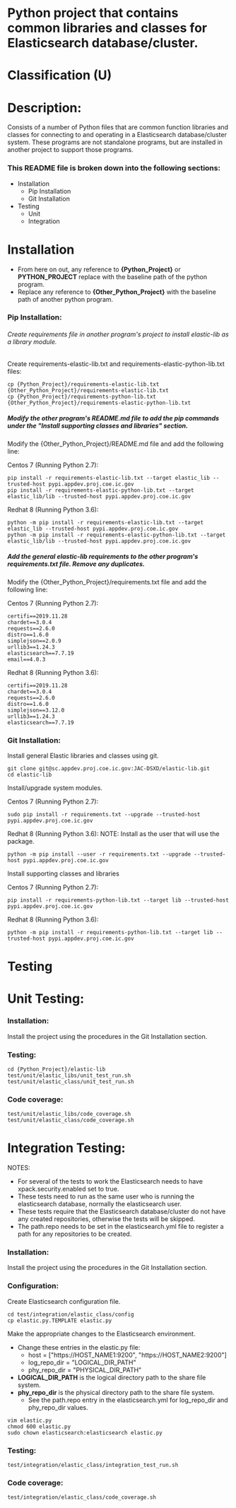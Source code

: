 # Python project that contains common libraries and classes for Elasticsearch database/cluster.
# Classification (U)

# Description:
  Consists of a number of Python files that are common function libraries and classes for connecting to and operating in a Elasticsearch database/cluster system.  These programs are not standalone programs, but are installed in another project to support those programs.


### This README file is broken down into the following sections:
  *  Installation
     - Pip Installation
     - Git Installation
  *  Testing
     - Unit
     - Integration


# Installation
  * From here on out, any reference to **{Python_Project}** or **PYTHON_PROJECT** replace with the baseline path of the python program.
  * Replace any reference to **{Other_Python_Project}** with the baseline path of another python program.

### Pip Installation:

###### Create requirements file in another program's project to install elastic-lib as a library module.

Create requirements-elastic-lib.txt and requirements-elastic-python-lib.txt files:

```
cp {Python_Project}/requirements-elastic-lib.txt {Other_Python_Project}/requirements-elastic-lib.txt
cp {Python_Project}/requirements-python-lib.txt {Other_Python_Project}/requirements-elastic-python-lib.txt
```

##### Modify the other program's README.md file to add the pip commands under the "Install supporting classes and libraries" section.

Modify the {Other_Python_Project}/README.md file and add the following line:

Centos 7 (Running Python 2.7):
```
pip install -r requirements-elastic-lib.txt --target elastic_lib --trusted-host pypi.appdev.proj.coe.ic.gov
pip install -r requirements-elastic-python-lib.txt --target elastic_lib/lib --trusted-host pypi.appdev.proj.coe.ic.gov
```

Redhat 8 (Running Python 3.6):
```
python -m pip install -r requirements-elastic-lib.txt --target elastic_lib --trusted-host pypi.appdev.proj.coe.ic.gov
python -m pip install -r requirements-elastic-python-lib.txt --target elastic_lib/lib --trusted-host pypi.appdev.proj.coe.ic.gov
```

##### Add the general elastic-lib requirements to the other program's requirements.txt file.  Remove any duplicates.

Modify the {Other_Python_Project}/requirements.txt file and add the following line:

Centos 7 (Running Python 2.7):
```
certifi==2019.11.28
chardet==3.0.4
requests==2.6.0
distro==1.6.0
simplejson==2.0.9
urllib3==1.24.3
elasticsearch==7.7.19
email==4.0.3
```

Redhat 8 (Running Python 3.6):
```
certifi==2019.11.28
chardet==3.0.4
requests==2.6.0
distro==1.6.0
simplejson==3.12.0
urllib3==1.24.3
elasticsearch==7.7.19
```

### Git Installation:

Install general Elastic libraries and classes using git.

```
git clone git@sc.appdev.proj.coe.ic.gov:JAC-DSXD/elastic-lib.git
cd elastic-lib
```

Install/upgrade system modules.

Centos 7 (Running Python 2.7):
```
sudo pip install -r requirements.txt --upgrade --trusted-host pypi.appdev.proj.coe.ic.gov
```

Redhat 8 (Running Python 3.6):
NOTE: Install as the user that will use the package.

```
python -m pip install --user -r requirements.txt --upgrade --trusted-host pypi.appdev.proj.coe.ic.gov
```


Install supporting classes and libraries

Centos 7 (Running Python 2.7):
```
pip install -r requirements-python-lib.txt --target lib --trusted-host pypi.appdev.proj.coe.ic.gov
```

Redhat 8 (Running Python 3.6):

```
python -m pip install -r requirements-python-lib.txt --target lib --trusted-host pypi.appdev.proj.coe.ic.gov
```


# Testing

# Unit Testing:

### Installation:

Install the project using the procedures in the Git Installation section.

### Testing:

```
cd {Python_Project}/elastic-lib
test/unit/elastic_libs/unit_test_run.sh
test/unit/elastic_class/unit_test_run.sh
```

### Code coverage:

```
test/unit/elastic_libs/code_coverage.sh
test/unit/elastic_class/code_coverage.sh
```


# Integration Testing:

NOTES:
  * For several of the tests to work the Elasticsearch needs to have xpack.security.enabled set to true.
  * These tests need to run as the same user who is running the elasticsearch database, normally the elasticsearch user.
  * These tests require that the Elasticsearch database/cluster do not have any created repositories, otherwise the tests will be skipped.  
  * The path.repo needs to be set in the elasticsearch.yml file to register a path for any repositories to be created.

### Installation:

Install the project using the procedures in the Git Installation section.

### Configuration:

Create Elasticsearch configuration file.

```
cd test/integration/elastic_class/config
cp elastic.py.TEMPLATE elastic.py
```

Make the appropriate changes to the Elasticsearch environment.
  * Change these entries in the elastic.py file:
    - host = ["https://HOST_NAME1:9200", "https://HOST_NAME2:9200"]
    - log_repo_dir = "LOGICAL_DIR_PATH"
    - phy_repo_dir = "PHYSICAL_DIR_PATH"
  * **LOGICAL_DIR_PATH** is the logical directory path to the share file system.
  * **phy_repo_dir** is the physical directory path to the share file system.
    - See the path.repo entry in the elasticsearch.yml for log_repo_dir and phy_repo_dir values.

```
vim elastic.py
chmod 600 elastic.py
sudo chown elasticsearch:elasticsearch elastic.py
```

### Testing:

```
test/integration/elastic_class/integration_test_run.sh
```

### Code coverage:

```
test/integration/elastic_class/code_coverage.sh
```

